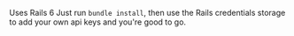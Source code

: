 Uses Rails 6
Just run `bundle install`, then use the Rails credentials storage to add your own api keys and you're good to go.
